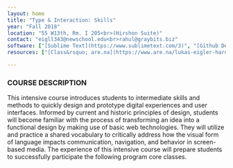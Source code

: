 ```yaml
---
layout: home
title: "Type & Interaction: Skills"
year: "Fall 2018"
location: "55 W13th, Rm. I 205<br>(Hirshon Suite)"
contact: "eigll343@newschool.edu<br>rahul@graybits.biz"
software: ["[Sublime Text](https://www.sublimetext.com/3)", "[Github Desktop](https://desktop.github.com/)"]
resources: ["[Class&rsquo; are.na](https://www.are.na/lukas-eigler-harding/typography-interaction-1-skills-intensive)"]

---
```


### COURSE DESCRIPTION

This intensive course introduces students to intermediate skills and methods to quickly design and prototype digital experiences and user interfaces. Informed by current and historic principles of design, students will become familiar with the process of transforming an idea into a functional design by making use of basic web technologies. They will utilize and practice a shared vocabulary to critically address how the visual form of language impacts communication, navigation, and behavior in screen-based media. The experience of this intensive course will prepare students to successfully participate the following program core classes.